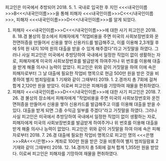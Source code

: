 피고인은 미국에서 추방되어 2018. 5. 1. 국내로 입국한 후 지인 <<<내국인이름>>>B<<</내국인이름>>>을 통해 피해자 <<<내국인이름>>>C<<</내국인이름>>>, 피해자 <<<내국인이름>>>D<<</내국인이름>>>를 알게 되었다.
1. 피해자 <<<내국인이름>>>C<<</내국인이름>>>에 대한 사기
피고인은 2018. 8. 18.경 불상의 장소에서 피해자에게 "작업비용을 주면 미국의 사회보장번호와 운전면허증을 만들어서 신용을 쌓아 신용카드를 발급해주고, 이를 이용해 2,3개월 후에 5억 원 내지 10억 원의 대출을 받을 수 있게 해주겠다"라고 거짓말을 하였다. 그러나 사실 피고인은 미국에서 추방당하여 국내에서 일정한 직업이 없이 생활하는 자로, 피해자에게 미국의 사회보장번호를 발급받게 하여주거나 위 번호를 이용해 대출을 받게 해줄 의사나 능력이 없었다.
피고인은 위와 같이 거짓말을 하여 이에 속은 피해자로부터 그 날 대출에 필요한 작업비 명목으로 현금 500만 원을 받은 것을 비롯하여 별지 범죄일람표 1 기재와 같이 그때부터 2019. 1. 2.경까지 총 7회에 걸쳐 합계 2,120만 원을 받았다.
이로써 피고인은 피해자를 기망하여 재물을 편취하였다.
2. 피해자 <<<내국인이름>>>D<<</내국인이름>>>에 대한 사기
피고인은 2018. 7. 26. 경 불상의 장소에서 피해자에게 "작업비용을 주면 미국의 사회보장번호와 운전면허증을 만들어서 신용을 쌓아 신용카드를 발급해주고 이를 이용해 대출을 받을 수 있다. 대출을 받게 되면 그중 수익금 일부를 주겠다"라고 거짓말을 하였다. 그러나 사실 피고인은 미국에서 추방당하여 국내에서 일정한 직업이 없이 생활하는 자로, 피해자에게 미국의 사회보장번호를 발급받게 하여주거나 위 번호를 이용해 대출을 받게 해줄 의사나 능력이 없었다.
피고인은 위와 같이 거짓말을 하여 이에 속은 피해자로부터 2018. 7. 26.경 대출에 필요한 작업비 명목으로 피고인 명의 <<<은행>>>RA<<</은행>>> 계좌로 100만 원을 받은 것을 비롯하여 별지 범죄일람표 2 기재와 같이 그때부터 2018. 12. 14.경까지 총 5회에 걸쳐 합계 1,355만 원을 받았다.
이로써 피고인은 피해자를 기망하여 재물을 편취하였다.